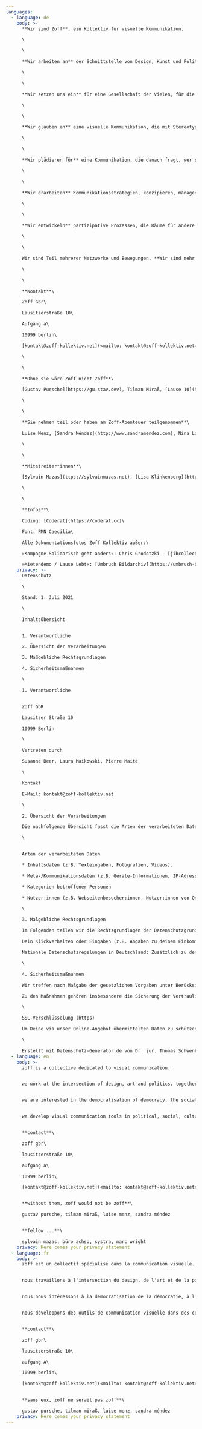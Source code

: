 ```yaml
---
languages:
  - language: de
    body: >-
      **Wir sind Zoff**, ein Kollektiv für visuelle Kommunikation. 

      \

      \

      **Wir arbeiten an** der Schnittstelle von Design, Kunst und Politik.  

      \

      \

      **Wir setzen uns ein** für eine Gesellschaft der Vielen, für die Demokratisierung der Demokratie, für eine emanzipatorische Politik.

      \

      \

      **Wir glauben an** eine visuelle Kommunikation, die mit Stereotypen bricht, die die Dekonstruktion von Bildern vorantreibt. An eine Kommunikation, die einen Perspektivwechsel bietet, und auf eine Verschiebung der Machtverhältnisse zielt. Eine Kommunikation, die eher zum Nachdenken anregt als überzeugen zu wollen. Eine Kommunikation, die Empowerment und konkrete politische Wirksamkeit ermöglicht.

      \

      \

      **Wir plädieren für** eine Kommunikation, die danach fragt, wer spricht. Eine Kommunikation, die sich sozialer Determinismen und visueller Kodierung bewusst ist. Eine Kommunikation, die eher inklusive Räume der sozialen Interaktion gestaltet als eine exklusive Ästhetisierung des Diskurses anstrebt.

      \

      \

      **Wir erarbeiten** Kommunikationsstrategien, konzipieren, managen und produzieren Kampagnen, visuelle Systeme und digitale Tools für politische, soziale, kulturelle und Bildungsprojekte.

      \

      \

      **Wir entwickeln** partizipative Prozessen, die Räume für andere Narrative bieten. Wir arbeiten prozessorientiert und legen viel Wert auf einen kontinuierlichen und regelmäßigen Austausch. Zusammenarbeit ist der Kern unserer Arbeit.

      \

      \

      Wir sind Teil mehrerer Netzwerke und Bewegungen. **Wir sind mehr als nur wir.**

      \

      \

      **Kontakt**\

      Zoff Gbr\

      Lausitzerstraße 10\

      Aufgang a\

      10999 berlin\

      [kontakt@zoff-kollektiv.net](<mailto: kontakt@zoff-kollektiv.net>)

      \

      \

      **Ohne sie wäre Zoff nicht Zoff**\

      [Gustav Pursche](https://gu.stav.dev), Tilman Miraß, [Lause 10](https://lause10.de)

      \

      \

      **Sie nehmen teil oder haben am Zoff-Abenteuer teilgenommen**\

      Luise Menz, [Sandra Méndez](http://www.sandramendez.com), Nina Los

      \

      \

      **Mitstreiter*innen**\

      [Sylvain Mazas](ttps://sylvainmazas.net), [Lisa Klinkenberg](http://buero-achso.de), [Systrar](http://systrarproductions.com), [Marc Wright](https://marcwright.de), [jib collective](https://jib-collective.net), [Cai Schmitz-Weicht](https://freizeile.de), [Noa Snir](https://noasnir.com), [VerenaBrüning](https://www.verenabruening.de)

      \

      \

      **Infos**\

      Coding: [Coderat](https://coderat.cc)\

      Font: PMN Caecilia\

      Alle Dokumentationsfotos Zoff Kollektiv außer:\

      »Kampagne Solidarisch geht anders«: Chris Grodotzki - [jibcollective](https://jib-collective.net),\

      »Mietendemo / Lause Lebt«: [Umbruch Bildarchiv](https://umbruch-bildarchiv.org)
    privacy: >-
      Datenschutz

      \

      Stand: 1. Juli 2021

      \

      Inhaltsübersicht


      1. Verantwortliche

      2. Übersicht der Verarbeitungen

      3. Maßgebliche Rechtsgrundlagen

      4. Sicherheitsmaßnahmen

      \

      1. Verantwortliche


      Zoff GbR

      Lausitzer Straße 10

      10999 Berlin

      \

      Vertreten durch

      Susanne Beer, Laura Maikowski, Pierre Maite

      \

      Kontakt

      E-Mail: kontakt@zoff-kollektiv.net

      \

      2. Übersicht der Verarbeitungen

      Die nachfolgende Übersicht fasst die Arten der verarbeiteten Daten und die Zwecke ihrer Verarbeitung zusammen und verweist auf die betroffenen Personen.

      \


      Arten der verarbeiteten Daten

      * Inhaltsdaten (z.B. Texteingaben, Fotografien, Videos).

      * Meta-/Kommunikationsdaten (z.B. Geräte-Informationen, IP-Adressen).

      * Kategorien betroffener Personen

      * Nutzer:innen (z.B. Webseitenbesucher:innen, Nutzer:innen von Onlinediensten).

      \

      3. Maßgebliche Rechtsgrundlagen

      Im Folgenden teilen wir die Rechtsgrundlagen der Datenschutzgrundverordnung (DSGVO), auf deren Basis wir die personenbezogenen Daten verarbeiten, mit. Bitte beachten Sie, dass zusätzlich zu den Regelungen der DSGVO die nationalen Datenschutzvorgaben in Ihrem bzw. unserem Wohn- und Sitzland gelten können.

      Dein Klickverhalten oder Eingaben (z.B. Angaben zu deinem Einkommen im Kapitel Leistbarkeit) werden nicht gespeichert. Unser Hoster erhebt jedoch Zugriffsstatistiken und speichert deshalb für maximal 30 Tage deine IP Adresse.

      Nationale Datenschutzregelungen in Deutschland: Zusätzlich zu den Datenschutzregelungen der Datenschutz-Grundverordnung gelten nationale Regelungen zum Datenschutz in Deutschland. Hierzu gehört insbesondere das Gesetz zum Schutz vor Missbrauch personenbezogener Daten bei der Datenverarbeitung (Bundesdatenschutzgesetz – BDSG). Das BDSG enthält insbesondere Spezialregelungen zum Recht auf Auskunft, zum Recht auf Löschung, zum Widerspruchsrecht, zur Verarbeitung besonderer Kategorien personenbezogener Daten, zur Verarbeitung für andere Zwecke und zur Übermittlung sowie automatisierten Entscheidungsfindung im Einzelfall einschließlich Profiling. Des Weiteren regelt es die Datenverarbeitung für Zwecke des Beschäftigungsverhältnisses (§ 26 BDSG), insbesondere im Hinblick auf die Begründung, Durchführung oder Beendigung von Beschäftigungsverhältnissen sowie die Einwilligung von Beschäftigten. Ferner können Landesdatenschutzgesetze der einzelnen Bundesländer zur Anwendung gelangen.

      \

      4. Sicherheitsmaßnahmen

      Wir treffen nach Maßgabe der gesetzlichen Vorgaben unter Berücksichtigung des Stands der Technik, der Implementierungskosten und der Art, des Umfangs, der Umstände und der Zwecke der Verarbeitung sowie der unterschiedlichen Eintrittswahrscheinlichkeiten und des Ausmaßes der Bedrohung der Rechte und Freiheiten natürlicher Personen geeignete technische und organisatorische Maßnahmen, um ein dem Risiko angemessenes Schutzniveau zu gewährleisten.

      Zu den Maßnahmen gehören insbesondere die Sicherung der Vertraulichkeit, Integrität und Verfügbarkeit von Daten durch Kontrolle des physischen und elektronischen Zugangs zu den Daten als auch des sie betreffenden Zugriffs, der Eingabe, der Weitergabe, der Sicherung der Verfügbarkeit und ihrer Trennung. Des Weiteren haben wir Verfahren eingerichtet, die eine Wahrnehmung von Betroffenenrechten, die Löschung von Daten und Reaktionen auf die Gefährdung der Daten gewährleisten. Ferner berücksichtigen wir den Schutz personenbezogener Daten bereits bei der Entwicklung bzw. Auswahl von Hardware, Software sowie Verfahren entsprechend dem Prinzip des Datenschutzes, durch Technikgestaltung und durch datenschutzfreundliche Voreinstellungen.

      \

      SSL-Verschlüsselung (https)

      Um Deine via unser Online-Angebot übermittelten Daten zu schützen, nutzen wir eine SSL-Verschlüsselung. Sie erkennen derart verschlüsselte Verbindungen an dem Präfix https:// in der Adresszeile Ihres Browsers.

      \

      Erstellt mit Datenschutz-Generator.de von Dr. jur. Thomas Schwenke
  - language: en
    body: >-
      zoff is a collective dedicated to visual communication.


      we work at the intersection of design, art and politics. together we conceptualise, design and develop websites, campaigns, publications and exhibitions.


      we are interested in the democratisation of democracy, the social and political impact of design. we want to empower, intervene or tell with and through projects we work on.


      we develop visual communication tools in political, social, cultural and educational contexts.


      **contact**\

      zoff gbr\

      lausitzerstraße 10\

      aufgang a\

      10999 berlin\

      [kontakt@zoff-kollektiv.net](<mailto: kontakt@zoff-kollektiv.net>)


      **without them, zoff would not be zoff**\

      gustav pursche, tilman miraß, luise menz, sandra méndez


      **fellow ...**\

      sylvain mazas, büro achso, systra, marc wright
    privacy: Here comes your privacy statement
  - language: fr
    body: >-
      zoff est un collectif spécialisé dans la communication visuelle.


      nous travaillons à l'intersection du design, de l'art et de la politique. ensemble, nous conceptualisons, concevons et développons des sites web, des campagnes, des publications et des expositions.


      nous nous intéressons à la démocratisation de la démocratie, à l'impact social et politique du design. nous voulons donner du pouvoir, intervenir ou raconter avec et à travers les projets sur lesquels nous travaillons.


      nous développons des outils de communication visuelle dans des contextes politiques, sociaux, culturels et éducatifs.


      **contact**\

      zoff gbr\

      lausitzerstraße 10\

      aufgang A\

      10999 berlin\

      [kontakt@zoff-kollektiv.net](<mailto: kontakt@zoff-kollektiv.net>)


      **sans eux, zoff ne serait pas zoff**\

      gustav pursche, tilman miraß, luise menz, sandra méndez
    privacy: Here comes your privacy statement
---
```

